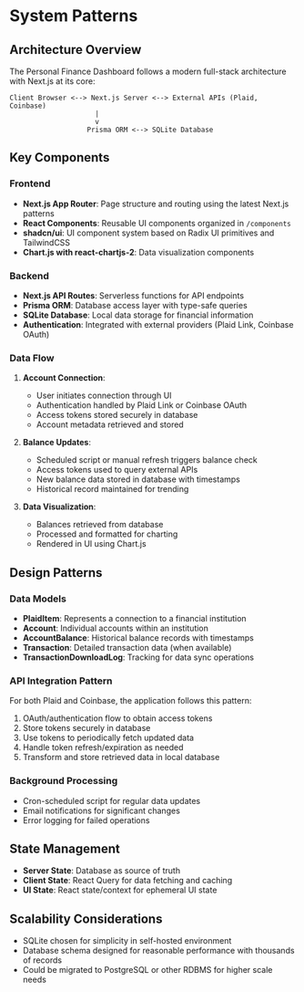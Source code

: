 # System Patterns

## Architecture Overview
The Personal Finance Dashboard follows a modern full-stack architecture with Next.js at its core:

```
Client Browser <--> Next.js Server <--> External APIs (Plaid, Coinbase)
                     |
                     v
                   Prisma ORM <--> SQLite Database
```

## Key Components

### Frontend
- **Next.js App Router**: Page structure and routing using the latest Next.js patterns
- **React Components**: Reusable UI components organized in `/components`
- **shadcn/ui**: UI component system based on Radix UI primitives and TailwindCSS
- **Chart.js with react-chartjs-2**: Data visualization components

### Backend
- **Next.js API Routes**: Serverless functions for API endpoints
- **Prisma ORM**: Database access layer with type-safe queries
- **SQLite Database**: Local data storage for financial information
- **Authentication**: Integrated with external providers (Plaid Link, Coinbase OAuth)

### Data Flow
1. **Account Connection**:
   - User initiates connection through UI
   - Authentication handled by Plaid Link or Coinbase OAuth
   - Access tokens stored securely in database
   - Account metadata retrieved and stored

2. **Balance Updates**:
   - Scheduled script or manual refresh triggers balance check
   - Access tokens used to query external APIs
   - New balance data stored in database with timestamps
   - Historical record maintained for trending

3. **Data Visualization**:
   - Balances retrieved from database
   - Processed and formatted for charting
   - Rendered in UI using Chart.js

## Design Patterns

### Data Models
- **PlaidItem**: Represents a connection to a financial institution
- **Account**: Individual accounts within an institution
- **AccountBalance**: Historical balance records with timestamps
- **Transaction**: Detailed transaction data (when available)
- **TransactionDownloadLog**: Tracking for data sync operations

### API Integration Pattern
For both Plaid and Coinbase, the application follows this pattern:
1. OAuth/authentication flow to obtain access tokens
2. Store tokens securely in database
3. Use tokens to periodically fetch updated data
4. Handle token refresh/expiration as needed
5. Transform and store retrieved data in local database

### Background Processing
- Cron-scheduled script for regular data updates
- Email notifications for significant changes
- Error logging for failed operations

## State Management
- **Server State**: Database as source of truth
- **Client State**: React Query for data fetching and caching
- **UI State**: React state/context for ephemeral UI state

## Scalability Considerations
- SQLite chosen for simplicity in self-hosted environment
- Database schema designed for reasonable performance with thousands of records
- Could be migrated to PostgreSQL or other RDBMS for higher scale needs 